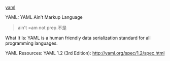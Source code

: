[yaml](http://yaml.org/)

YAML: YAML Ain't Markup Language

> ain't =am not prep.不是

What It Is: YAML is a human friendly data serialization
  standard for all programming languages.

YAML Resources:
  YAML 1.2 (3rd Edition): <http://yaml.org/spec/1.2/spec.html>